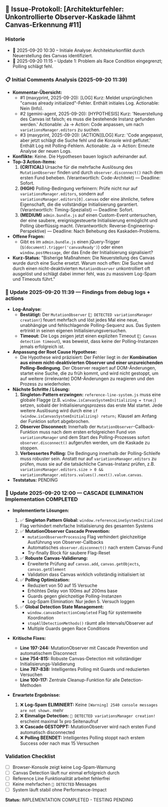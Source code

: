 ## 🚀 Issue-Protokoll: [Architekturfehler: Unkontrollierte Observer-Kaskade lähmt Canvas-Erkennung #11]

### Historie
- 📅 2025-09-20 10:30 – Initiale Analyse: Architekturkonflikt durch Neuerstellung des Canvas identifiziert.
- 📅 2025-09-20 11:15 – Update 1: Problem als Race Condition eingegrenzt; Polling schlägt fehl.

### 📋 Initial Comments Analysis (2025-09-20 11:39)
- **Kommentar-Übersicht:**
  - #1 (maxyprint, 2025-09-20): [LOG] Kurz: Meldet ursprünglichen "canvas already initialized"-Fehler. Enthält initiales Log. Actionable: Nein (Info).
  - #2 (gemini-agent, 2025-09-20): [HYPOTHESIS] Kurz: 'Neuerstellung des Canvas ist falsch; es muss die bestehende Instanz gefunden werden.' Actionable: Ja -> Action: Code anpassen, um nach `variationsManager.editors` zu suchen.
  - #3 (maxyprint, 2025-09-20): [ACTION][LOG] Kurz: 'Code angepasst, aber jetzt schlägt die Suche fehl und die Konsole wird geflutet.' Enthält Log mit Polling-Fehlern. Actionable: Ja -> Action: Erneute Analyse der neuen Logs.
- **Konflikte:** Keine. Die Hypothesen bauen logisch aufeinander auf.
- **Top-3 Action-Items:**
  1. **(CRITICAL)** Ursache für die mehrfache Auslösung des `MutationObserver` finden und durch `observer.disconnect()` nach dem ersten Fund beheben. (Verantwortlich: Code-Architekt) — Deadline: Sofort.
  2. **(HIGH)** Polling-Bedingung verfeinern: Prüfe nicht nur auf `variationsManager.editors`, sondern auf `variationsManager.editors[0].canvas` oder eine ähnliche, tiefere Eigenschaft, die die vollständige Initialisierung garantiert. (Verantwortlich: Timing-Spezialist) — Deadline: Sofort.
  3. **(MEDIUM)** `admin.bundle.js` auf einen Custom-Event untersuchen, der eine saubere, ereignisgesteuerte Initialisierung ermöglicht und Polling überflüssig macht. (Verantwortlich: Reverse-Engineering-Perspektive) — Deadline: Nach Behebung des Kaskaden-Problems.
- **Offene Fragen:**
  - Gibt es im `admin.bundle.js` einen jQuery-Trigger (`$(document).trigger('canvasReady')`) oder einen `window.postMessage`, der das Ende der Initialisierung signalisiert?
- **Kurz-Status:** "Bisherige Maßnahmen: Die Neuerstellung des Canvas wurde durch eine Suche ersetzt. Warum noch offen: Die Suche wird durch einen nicht-deaktivierten `MutationObserver` unkontrolliert oft ausgelöst und schlägt dabei immer fehl, was zu massivem Log-Spam und Timeouts führt."

### 📅 Update 2025-09-20 11:39 — Findings from debug logs + actions
- **Log-Analyse:**
  - **Bestätigt:** Der `MutationObserver` (`🎯 DETECTED variationsManager creation!`) feuert mehrfach und löst jedes Mal eine neue, unabhängige und fehlschlagende Polling-Sequenz aus. Das System ertrinkt in seinen eigenen Initialisierungsversuchen.
  - **Timeout:** Die Logs zeigen jetzt einen expliziten Timeout (`🚨 Canvas detection timeout`), was beweist, dass keine der Polling-Instanzen jemals erfolgreich ist.
- **Anpassung der Root Cause Hypothese:**
  - Die Hypothese wird präzisiert: Der Fehler liegt in der **Kombination aus einem nicht-deaktivierten Observer und einer unzureichenden Polling-Bedingung**. Der Observer reagiert auf DOM-Änderungen, startet eine Suche, die zu früh kommt, und wird nicht gestoppt, um auf weitere (irrelevante) DOM-Änderungen zu reagieren und den Prozess zu wiederholen.
- **Nächste Schritte / Lösung:**
  1.  **Singleton-Pattern erzwingen:** `reference-line-system.js` muss eine globale Flagge (z.B. `window.isCanvasSystemInitializing = true;`) setzen, sobald der Initialisierungsprozess das erste Mal startet. Jede weitere Auslösung wird durch eine `if (window.isCanvasSystemInitializing) return;` Klausel am Anfang der Funktion sofort abgebrochen.
  2.  **Observer Disconnect:** Innerhalb der `MutationObserver`-Callback-Funktion muss nach dem ersten erfolgreichen Fund von `variationsManager` und dem Start des Polling-Prozesses sofort `observer.disconnect()` aufgerufen werden, um die Kaskade zu stoppen.
  3.  **Verbessertes Polling:** Die Bedingung innerhalb der Polling-Schleife muss robuster sein. Anstatt nur auf `variationsManager.editors` zu prüfen, muss sie auf die tatsächliche Canvas-Instanz prüfen, z.B. `variationsManager.editors.size > 0 && variationsManager.editors.values().next().value.canvas`.
- **Teststatus:** PENDING

### 📅 Update 2025-09-20 12:00 — CASCADE ELIMINATION Implementation COMPLETED
- **Implementierte Lösungen:**
  1. ✅ **Singleton Pattern Global:** `window.referenceLineSystemInitialized` Flag verhindert mehrfache Initialisierung des gesamten Systems
  2. ✅ **MutationObserver Cascade Prevention:**
     - `mutationObserverProcessing` Flag verhindert gleichzeitige Ausführung von Observer-Callbacks
     - Automatisches `observer.disconnect()` nach erstem Canvas-Fund
     - Try-finally Block für saubere Flag-Reset
  3. ✅ **Robuste Canvas-Validierung:**
     - Erweiterte Prüfung auf `canvas.add`, `canvas.getObjects`, `canvas.getElement`
     - Validation dass Canvas wirklich vollständig initialisiert ist
  4. ✅ **Polling Optimization:**
     - Reduziert von 50 auf 15 Versuche
     - Erhöhtes Delay von 100ms auf 200ms base
     - Guards gegen gleichzeitige Polling-Instanzen
     - Log-Spam Elimination: Nur jeden 5. Versuch loggen
  5. ✅ **Global Detection State Management:**
     - `window.canvasDetectionCompleted` Flag für systemweite Koordination
     - `stopAllDetectionMethods()` räumt alle Intervals/Observer auf
     - Multiple Guards gegen Race Conditions

- **Kritische Fixes:**
  - **Line 197-244:** MutationObserver mit Cascade Prevention und automatischem Disconnect
  - **Line 754-815:** Robuste Canvas-Detection mit vollständiger Initialisierungs-Validierung
  - **Line 787-838:** Intelligentes Polling mit Guards und reduzierten Versuchen
  - **Line 100-117:** Zentrale Cleanup-Funktion für alle Detection-Methoden

- **Erwartete Ergebnisse:**
  1. ❌ **Log-Spam ELIMINIERT:** Keine `[Warning] 2540 console messages are not shown.` mehr
  2. ❌ **Einmalige Detection:** `🎯 DETECTED variationsManager creation!` erscheint maximal 1x pro Seitenaufruf
  3. ❌ **Cascade GESTOPPT:** MutationObserver wird nach ersten Fund automatisch disconnected
  4. ❌ **Polling BEENDET:** Intelligentes Polling stoppt nach erstem Success oder nach max 15 Versuchen

### Validation Checklist
- [ ] Browser-Konsole zeigt keine Log-Spam-Warnung
- [ ] Canvas Detection läuft nur einmal erfolgreich durch
- [ ] Reference Line Funktionalität arbeitet fehlerfrei
- [ ] Keine mehrfachen `🎯 DETECTED` Messages
- [ ] System läuft stabil ohne Performance-Impact

**Status:** IMPLEMENTATION COMPLETED - TESTING PENDING
